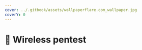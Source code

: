 ```yaml
---
cover: ../.gitbook/assets/wallpaperflare.com_wallpaper.jpg
coverY: 0
---
```


# 🛜 Wireless pentest

